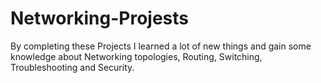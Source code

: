 # Networking-Projests
By completing these Projects I learned a lot of new things and gain some knowledge about Networking topologies, Routing, Switching, Troubleshooting and Security.
